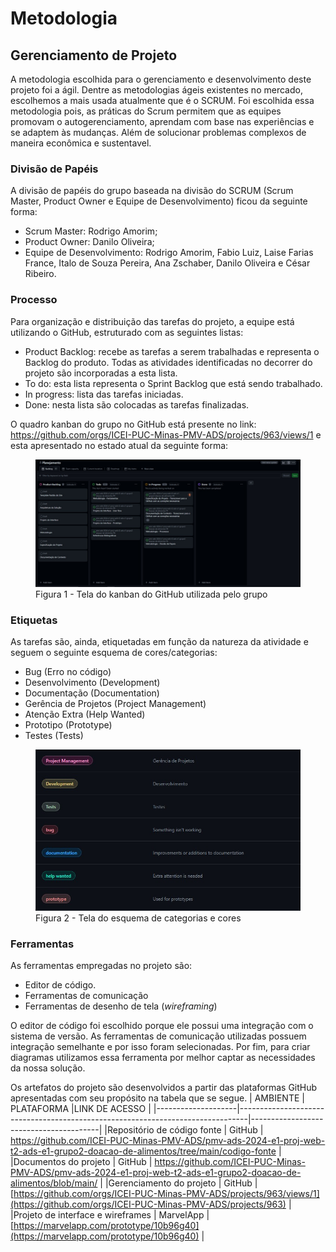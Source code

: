 
# Metodologia

## Gerenciamento de Projeto

A metodologia escolhida para o gerenciamento e desenvolvimento deste projeto foi a ágil. Dentre as metodologias ágeis existentes no mercado, escolhemos a mais usada atualmente que é o SCRUM.
Foi escolhida essa metodologia pois, as práticas do Scrum permitem que as equipes promovam o autogerenciamento, aprendam com base nas experiências e se adaptem às mudanças.
Além de solucionar problemas complexos de maneira econômica e sustentavel.

### Divisão de Papéis

A divisão de papéis do grupo baseada na divisão do SCRUM (Scrum Master, Product Owner e Equipe de Desenvolvimento) ficou da seguinte forma:
<ul>
<li>Scrum Master: Rodrigo Amorim;</li>
<li>Product Owner: Danilo Oliveira;</li>
<li>Equipe de Desenvolvimento: Rodrigo Amorim, Fabio Luiz, Laise Farias France, Italo de Souza Pereira, Ana Zschaber, Danilo Oliveira e César Ribeiro.</li>
</ul>


### Processo

Para organização e distribuição das tarefas do projeto, a equipe está utilizando o GitHub, estruturado com as seguintes listas:
<ul>
<li>Product Backlog: recebe as tarefas a serem trabalhadas e representa o Backlog do produto. Todas as atividades identificadas no decorrer do projeto são incorporadas a esta lista. </li>
<li>To do: esta lista representa o Sprint Backlog que está sendo trabalhado.</li>
<li>In progress: lista das tarefas iniciadas.</li>
<li>Done: nesta lista são colocadas as tarefas finalizadas.</li>
</ul>

O quadro kanban do grupo no GitHub está presente no link: https://github.com/orgs/ICEI-PUC-Minas-PMV-ADS/projects/963/views/1 e esta apresentado no estado atual da seguinte forma:
<figure>
    <img src="img/quadroKanban.jpeg">
    <figcaption> Figura 1 - Tela do kanban do GitHub utilizada pelo grupo</figcaption>
</figure>

### Etiquetas

As tarefas são, ainda, etiquetadas em função da natureza da atividade e seguem o seguinte esquema de cores/categorias:

<ul>
  <li>Bug (Erro no código)</li>
  <li>Desenvolvimento (Development)</li>
  <li>Documentação (Documentation)</li>
  <li>Gerência de Projetos (Project Management)</li>
  <li>Atenção Extra (Help Wanted)</li>
  <li>Prototipo (Prototype)</li>
  <li>Testes (Tests)</li>
</ul>

<figure>
    <img src="img/Etiquetas.jpeg">
    <figcaption> Figura 2 - Tela do esquema de categorias e cores<figcaption>
</figure>

### Ferramentas

As ferramentas empregadas no projeto são:

- Editor de código.
- Ferramentas de comunicação
- Ferramentas de desenho de tela (_wireframing_)

O editor de código foi escolhido porque ele possui uma integração com o sistema de versão. As ferramentas de comunicação utilizadas possuem integração semelhante e por isso foram selecionadas. Por fim, para criar diagramas utilizamos essa ferramenta por melhor captar as necessidades da nossa solução.

Os artefatos do projeto são desenvolvidos a partir das plataformas GitHub apresentadas com seu propósito na tabela que se segue.
| AMBIENTE | PLATAFORMA |LINK DE ACESSO                 |
|--------------------|--------------------------------------------------------------------------------|----------------------------------------|
|Repositório de código fonte | GitHub | https://github.com/ICEI-PUC-Minas-PMV-ADS/pmv-ads-2024-e1-proj-web-t2-ads-e1-grupo2-doacao-de-alimentos/tree/main/codigo-fonte  |
|Documentos do projeto  | GitHub | https://github.com/ICEI-PUC-Minas-PMV-ADS/pmv-ads-2024-e1-proj-web-t2-ads-e1-grupo2-doacao-de-alimentos/blob/main/ |
|Gerenciamento do projeto  | GitHub | [https://github.com/orgs/ICEI-PUC-Minas-PMV-ADS/projects/963/views/1](https://github.com/orgs/ICEI-PUC-Minas-PMV-ADS/projects/963) |
|Projeto de interface e wireframes  | MarvelApp | [https://marvelapp.com/prototype/10b96g40](https://marvelapp.com/prototype/10b96g40) |
